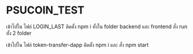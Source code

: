 # PSUCOIN_TEST
เข้าไปใน ไฟล์ LOGIN_LAST
ติดตั้ง npm i ทั้งใน folder backend และ frontend สั่ง run ทั้ง 2 folder

เข้าไปใน ไฟล์ token-transfer-dapp
ติดตั้ง npm i และ สั่ง npm start
